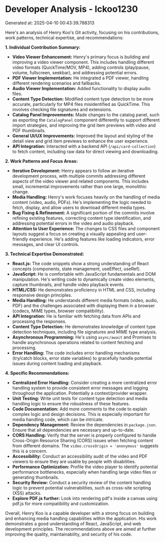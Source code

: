 # Developer Analysis - lckoo1230
Generated at: 2025-04-10 00:43:39.788313

Here's an analysis of Henry Koo's Git activity, focusing on his contributions, work patterns, technical expertise, and recommendations:

**1. Individual Contribution Summary:**

*   **Video Viewer Enhancement:** Henry's primary focus is building and improving a video viewer component. This includes handling different video formats (QuickTime/MOV, MP4), adding controls (play/pause, volume, fullscreen, seekbar), and addressing potential errors.
*   **PDF Viewer Implementation:** He integrated a PDF viewer, handling different rendering scenarios and fallbacks.
*   **Audio Viewer Implementation:** Added functionality to display audio files.
*   **Content Type Detection:** Modified content type detection to be more accurate, particularly for MP4 files misidentified as QuickTime. This involves checking file signatures and extensions.
*   **Catalog Panel Improvements:**  Made changes to the catalog panel, such as exporting the `CatalogPanel` component differently to support different import strategies, and improving the grid item previews with video and PDF thumbnails.
*   **General UI/UX Improvements:** Improved the layout and styling of the detail view and grid item previews to enhance the user experience.
*   **API Integration:**  Interacted with a backend API (`/api/card-collection`) to fetch content, including raw data for direct viewing and downloading.

**2. Work Patterns and Focus Areas:**

*   **Iterative Development:** Henry appears to follow an iterative development process, with multiple commits addressing different aspects of the video viewer and related components. This includes small, incremental improvements rather than one large, monolithic change.
*   **Media Handling:** Henry's work focuses heavily on the handling of media content (video, audio, PDFs). He's implementing the logic needed to fetch, display, and allow users to download different media types.
*   **Bug Fixing & Refinement:** A significant portion of the commits involve refining existing features, correcting content type identification, and addressing potential errors in the video and audio playback.
*   **Attention to User Experience:** The changes to CSS files and component layouts suggest a focus on creating a visually appealing and user-friendly experience. He's adding features like loading indicators, error messages, and clear UI controls.

**3. Technical Expertise Demonstrated:**

*   **React.js:** The code snippets show a strong understanding of React concepts (components, state management, useEffect, useRef).
*   **JavaScript:** He is comfortable with JavaScript fundamentals and DOM manipulation.  He's writing code to dynamically create video elements, capture thumbnails, and handle video playback events.
*   **HTML/CSS:**  He demonstrates proficiency in HTML and CSS, including responsive design principles.
*   **Media Handling:** He understands different media formats (video, audio, PDF) and the challenges associated with displaying them in a browser (codecs, MIME types, browser compatibility).
*   **API Integration:** He is familiar with fetching data from APIs and processing the responses.
*   **Content Type Detection:**  He demonstrates knowledge of content type detection techniques, including file signatures and MIME type analysis.
*   **Asynchronous Programming:** He's using `async/await` and Promises to handle asynchronous operations related to content fetching and processing.
*   **Error Handling:**  The code includes error handling mechanisms (try/catch blocks, error state variables) to gracefully handle potential issues during content loading and playback.

**4. Specific Recommendations:**

*   **Centralized Error Handling:** Consider creating a more centralized error handling system to provide consistent error messages and logging throughout the application.  Potentially a context/provider wrapper.
*   **Unit Testing:**  Write unit tests for content type detection and media handling logic to ensure the robustness of these features.
*   **Code Documentation:**  Add more comments to the code to explain complex logic and design decisions. This is especially important for media handling code, which can be intricate.
*   **Dependency Management:** Review the dependencies in `package.json`. Ensure that all dependencies are necessary and up-to-date.
*   **CORS Handling:** Verify that the server is properly configured to handle Cross-Origin Resource Sharing (CORS) issues when fetching content from different domains.  The `video.crossOrigin = 'anonymous'` suggests this is a concern.
*   **Accessibility:** Conduct an accessibility audit of the video and PDF viewers to ensure they are usable by people with disabilities.
*   **Performance Optimization:** Profile the video player to identify potential performance bottlenecks, especially when handling large video files or generating thumbnails.
*   **Security Review:** Conduct a security review of the content handling logic to prevent potential vulnerabilities, such as cross-site scripting (XSS) attacks.
*   **Explore PDF.js further:** Look into rendering pdf's inside a canvas using pdf.js for more compatibility and customization.

Overall, Henry Koo is a capable developer with a strong focus on building and enhancing media handling capabilities within the application. His work demonstrates a good understanding of React, JavaScript, and web development principles. The recommendations above are aimed at further improving the quality, maintainability, and security of his code.
